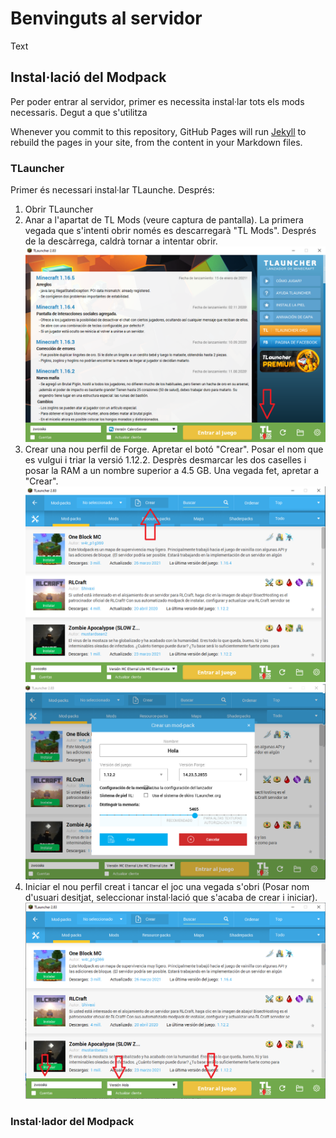 # Benvinguts al servidor
Text

## Instal·lació del Modpack

Per poder entrar al servidor, primer es necessita instal·lar tots els mods necessaris. Degut a que s'utilitza 

Whenever you commit to this repository, GitHub Pages will run [Jekyll](https://jekyllrb.com/) to rebuild the pages in your site, from the content in your Markdown files.

### TLauncher

Primer és necessari instal·lar TLaunche. Després:
1. Obrir TLauncher
2. Anar a l'apartat de TL Mods (veure captura de pantalla). La primera vegada que s'intenti obrir només es descarregarà "TL Mods". Després de la descàrrega, caldrà tornar a intentar obrir.
![Alt text](media/btnMods.png?raw=true "btnMods")
4. Crear una nou perfil de Forge. Apretar el botó "Crear". Posar el nom que es vulgui i triar la versió 1.12.2. Desprès desmarcar les dos caselles i posar la RAM a un nombre superior a 4.5 GB. Una vegada fet, apretar a "Crear".
![Alt text](media/btnCrear.png?raw=true "btnCrear")
![Alt text](media/crearDialog.png?raw=true "crearDialog")
5. Iniciar el nou perfil creat i tancar el joc una vegada s'obri (Posar nom d'usuari desitjat, seleccionar instal·lació que s'acaba de crear i iniciar).
![Alt text](media/iniciarPrimera.png?raw=true "iniciarPrimera")


### Instal·lador del Modpack
